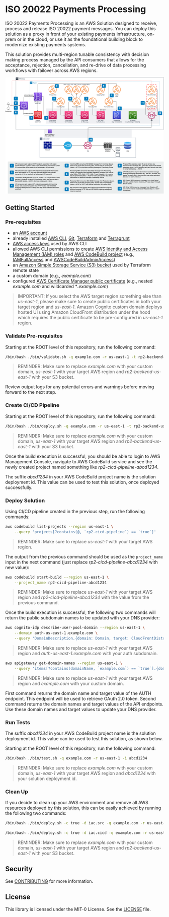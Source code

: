 # ISO 20022 Payments Processing

ISO 20022 Payments Processing is an AWS Solution designed to receive, process
and release ISO 20022 payment messages. You can deploy this solution as a proxy
in front of your existing payments infrastructure, on-prem or in the cloud, or
use it as the foundational building block to modernize existing payments
systems.

This solution provides multi-region tunable consistency with decision making
process managed by the API consumers that allows for the acceptance, rejection,
cancellation, and re-drive of data processing workflows with failover across
AWS regions.

![Architecture Diagram](./docs/architecture.png "Event Driven Architecture")

## Getting Started

### Pre-requisites

* an [AWS account](https://docs.aws.amazon.com/accounts/latest/reference/manage-acct-creating.html)
* already installed [AWS CLI](https://docs.aws.amazon.com/cli/latest/userguide/getting-started-install.html),
[Git](https://git-scm.com/book/en/v2/Getting-Started-Installing-Git),
[Terraform](https://developer.hashicorp.com/terraform/tutorials/aws-get-started/install-cli) and
[Terragrunt](https://terragrunt.gruntwork.io/docs/getting-started/install/)
* [AWS access keys](https://docs.aws.amazon.com/accounts/latest/reference/credentials-access-keys-best-practices.html)
used by AWS CLI
* allowed AWS CLI permissions to create
[AWS Identity and Access Management (IAM) roles](https://docs.aws.amazon.com/IAM/latest/UserGuide/id_roles_create.html)
and [AWS CodeBuild project](https://docs.aws.amazon.com/codebuild/latest/userguide/planning.html) (e.g.,
[IAMFullAccess](https://docs.aws.amazon.com/aws-managed-policy/latest/reference/IAMFullAccess.html) and
[AWSCodeBuildAdminAccess](https://docs.aws.amazon.com/aws-managed-policy/latest/reference/AWSCodeBuildAdminAccess.html))
* an [Amazon Simple Storage Service (S3) bucket](https://docs.aws.amazon.com/AmazonS3/latest/userguide/create-bucket-overview.html)
used by Terraform remote state
* a custom domain (e.g., *example.com*)
* configured
[AWS Certificate Manager public certificate](https://docs.aws.amazon.com/acm/latest/userguide/gs-acm-request-public.html)
(e.g., nested *example.com* and wildcarded **.example.com*)

> IMPORTANT: If you select the AWS target region something else than
*us-east-1*, please make sure to create public certificates in both your target
region and *us-east-1*. Amazon Cognito custom domain deploys hosted UI using
Amazon CloudFront distribution under the hood which requires the public
certificate to be pre-configured in *us-east-1* region.

### Validate Pre-requisites

Starting at the ROOT level of this repository, run the following command:

  ```sh
  /bin/bash ./bin/validate.sh -q example.com -r us-east-1 -t rp2-backend-us-east-1
  ```

> REMINDER: Make sure to replace *example.com* with your custom domain,
*us-east-1* with your target AWS region and *rp2-backend-us-east-1* with
your S3 bucket.

Review output logs for any potential errors and warnings before moving forward
to the next step.

### Create CI/CD Pipeline

Starting at the ROOT level of this repository, run the following command:

  ```sh
  /bin/bash ./bin/deploy.sh -q example.com -r us-east-1 -t rp2-backend-us-east-1
  ```

> REMINDER: Make sure to replace *example.com* with your custom domain,
*us-east-1* with your target AWS region and *rp2-backend-us-east-1* with
your S3 bucket.

Once the build execution is successful, you should be able to login to AWS
Management Console, navigate to AWS CodeBuild service and see the newly created
project named something like *rp2-cicd-pipeline-abcd1234*.

The suffix *abcd1234* in your AWS CodeBuild project name is the solution
deployment id. This value can be used to test this solution, once deployed
successfully.

### Deploy Solution

Using CI/CD pipeline created in the previous step, run the following commands:

  ```sh
  aws codebuild list-projects --region us-east-1 \
      --query 'projects[?contains(@, `rp2-cicd-pipeline`) == `true`]'
  ```

> REMINDER: Make sure to replace *us-east-1* with your target AWS region.

The output from the previous command should be used as the `project_name` input
in the next command (just replace *rp2-cicd-pipeline-abcd1234* with new value):

  ```sh
  aws codebuild start-build --region us-east-1 \
      --project_name rp2-cicd-pipeline-abcd1234
  ```

> REMINDER: Make sure to replace *us-east-1* with your target AWS region and
*rp2-cicd-pipeline-abcd1234* with the value from the previous command.

Once the build execution is successful, the following two commands will return
the public subdomain names to be updated with your DNS provider:

  ```sh
  aws cognito-idp describe-user-pool-domain --region us-east-1 \
      --domain auth-us-east-1.example.com \
      --query 'DomainDescription.{domain: Domain, target: CloudFrontDistribution}'
  ```

> REMINDER: Make sure to replace *us-east-1* with your target AWS region and
*auth-us-east-1.example.com* with your auth subdomain.

  ```sh
  aws apigateway get-domain-names --region us-east-1 \
      --query 'items[?contains(domainName, `example.com`) == `true`].{domain: domainName, target: regionalDomainName}'
  ```

> REMINDER: Make sure to replace *us-east-1* with your target AWS region and
*example.com* with your custom domain.

First command returns the domain name and target value of the AUTH endpoint.
This endpoint will be used to retrieve OAuth 2.0 token. Second command returns
the domain names and target values of the API endpoints. Use these domain names
and target values to update your DNS provider.

### Run Tests

The suffix *abcd1234* in your AWS CodeBuild project name is the solution
deployment id. This value can be used to test this solution, as shown below.

Starting at the ROOT level of this repository, run the following command:

  ```sh
  /bin/bash ./bin/test.sh -q example.com -r us-east-1 -i abcd1234
  ```

> REMINDER: Make sure to replace *example.com* with your custom domain,
*us-east-1* with your target AWS region and *abcd1234* with your solution
deployment id.

### Clean Up

If you decide to clean up your AWS environment and remove all AWS resources
deployed by this solution, this can be easily achieved by running the following
two commands:

  ```sh
  /bin/bash ./bin/deploy.sh -c true -d iac.src -q example.com -r us-east-1 -t rp2-backend-us-east-1
  ```

  ```sh
  /bin/bash ./bin/deploy.sh -c true -d iac.cicd -q example.com -r us-east-1 -t rp2-backend-us-east-1
  ```

> REMINDER: Make sure to replace *example.com* with your custom domain,
*us-east-1* with your target AWS region and *rp2-backend-us-east-1* with
your S3 bucket.

## Security

See [CONTRIBUTING](./CONTRIBUTING.md#security-issue-notifications) for more
information.

## License

This library is licensed under the MIT-0 License. See the [LICENSE](./LICENSE)
file.
